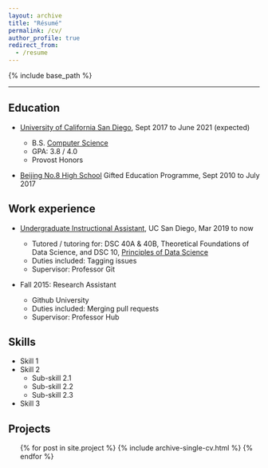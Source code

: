 ```yaml
---
layout: archive
title: "Résumé"
permalink: /cv/
author_profile: true
redirect_from:
  - /resume
---
```


{% include base_path %}


---

## Education


* [University of California San Diego](https://ucsd.edu), Sept 2017 to June 2021 (expected)
  * B.S. [Computer Science](https://cse.ucsd.edu)
  * GPA: 3.8 / 4.0
  * Provost Honors

* [Beijing No.8 High School](https://en.wikipedia.org/wiki/Beijing_No._8_High_School) Gifted Education Programme, Sept 2010 to July 2017

## Work experience

<!-- | Quarter | Course Code | Course Description |
| -- |---| ---|
| Winter 2020  | DSC10 | [Principles of Data Science](https://www.dsc10.com) |
| Fall 2019  | DSC 40A & 40B | Theoretical Foundations of Data Science |
| Spring 2019 | DSC40B | Theoretical Foundations of Data Science | -->

* [Undergraduate Instructional Assistant](https://cse.ucsd.edu/undergraduate/undergraduate-tutors), UC San Diego, Mar 2019 to now

  * Tutored / tutoring for: DSC 40A & 40B, Theoretical Foundations of Data Science, and DSC 10, [Principles of Data Science](https://www.dsc10.com)
  * Duties included: Tagging issues
  * Supervisor: Professor Git

* Fall 2015: Research Assistant
  * Github University
  * Duties included: Merging pull requests
  * Supervisor: Professor Hub
  
## Skills
<!-- ====== -->
* Skill 1
* Skill 2
  * Sub-skill 2.1
  * Sub-skill 2.2
  * Sub-skill 2.3
* Skill 3

<!-- Publications
======
  <ul>{% for post in site.publications %}
    {% include archive-single-cv.html %}
  {% endfor %}</ul>
  
Talks
======
  <ul>{% for post in site.talks %}
    {% include archive-single-talk-cv.html %}
  {% endfor %}</ul> -->
  
## Projects
<!-- ====== -->
  <ul>{% for post in site.project %}
    {% include archive-single-cv.html %}
  {% endfor %}</ul>
  
<!-- Service and leadership
======
* Currently signed in to 43 different slack teams -->
